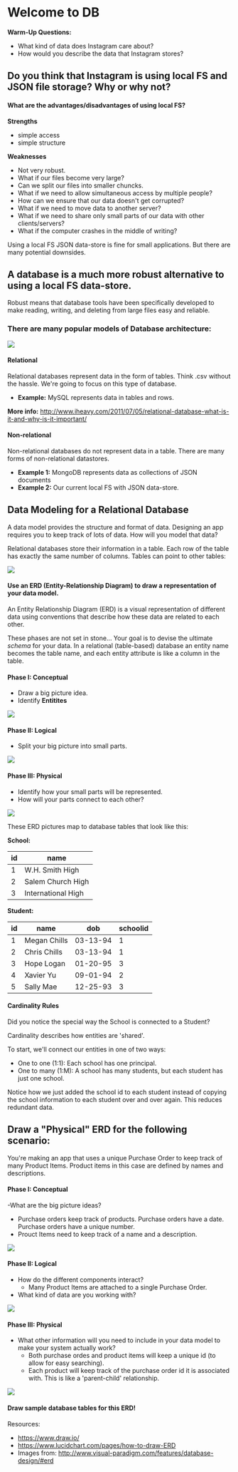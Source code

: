 # Welcome to DB

**Warm-Up Questions:**

- What kind of data does Instagram care about?
- How would you describe the data that Instagram stores?

## Do you think that Instagram is using local FS and JSON file storage? Why or why not?

#### What are the advantages/disadvantages of using local FS? 

**Strengths**

- simple access
- simple structure

**Weaknesses**

- Not very robust.
- What if our files become very large?
- Can we split our files into smaller chuncks.
- What if we need to allow simultaneous access by multiple people?
- How can we ensure that our data doesn't get corrupted?
- What if we need to move data to another server?
- What if we need to share only small parts of our data with other clients/servers?
- What if the computer crashes in the middle of writing?

Using a local FS JSON data-store is fine for small applications. But there are many potential downsides.

## A database is a much more robust alternative to using a local FS data-store.

Robust means that database tools have been specifically developed to make reading, writing, and deleting from large files easy and reliable.

### There are many popular models of Database architecture:

![](http://image.slidesharecdn.com/marklogic-makingsenseofnosql-jan2015-150203205240-conversion-gate02/95/marklogic-making-sense-of-nosql-2-638.jpg?cb=1423019589)

#### Relational
Relational databases represent data in the form of tables. Think .csv without the hassle. We're going to focus on this type of database.

- **Example:** MySQL represents data in tables and rows.

**More info:** http://www.iheavy.com/2011/07/05/relational-database-what-is-it-and-why-is-it-important/

#### Non-relational
Non-relational databases do not represent data in a table. There are many forms of non-relational datastores.

- **Example 1:** MongoDB represents data as collections of JSON documents
- **Example 2:** Our current local FS with JSON data-store.


## Data Modeling for a Relational Database
A data model provides the structure and format of data. Designing an app requires you to keep track of lots of data. How will you model that data? 

Relational databases store their information in a table. Each row of the table has exactly the same number of columns. Tables can point to other tables:

![](http://docs.oracle.com/html/B13915_04/images/tables.gif)

#### Use an ERD (Entity-Relationship Diagram) to draw a representation of your data model.
An Entity Relationship Diagram (ERD) is a visual representation of different data using conventions that describe how these data are related to each other.

These phases are not set in stone... Your goal is to devise the ultimate *schema* for your data. In a relational (table-based) database an entity name becomes the table name, and each entity attribute is like a column in the table.

#### Phase I: Conceptual
- Draw a big picture idea.
- Identify **Entitites**

![](pics/erd1.png)

#### Phase II: Logical
- Split your big picture into small parts.
 
![](pics/erd2.png)

#### Phase III: Physical
- Identify how your small parts will be represented. 
- How will your parts connect to each other?
 
![](pics/erd3.png)

These ERD pictures map to database tables that look like this:

**School:**

| id | name |
| --- | --- |
| 1 | W.H. Smith High | 
| 2 | Salem Church High | 
| 3 | International High | 



**Student:**

| id |name | dob | schoolid | 
| --- | --- | --- | --- |
| 1 | Megan Chills | 03-13-94 | 1 |
| 2 | Chris Chills | 03-13-94 | 1 |
| 3 | Hope Logan | 01-20-95 | 3 |
| 4 | Xavier Yu | 09-01-94 | 2 |
| 5 | Sally Mae | 12-25-93 | 3 |



#### Cardinality Rules 
Did you notice the special way the School is connected to a Student?

Cardinality describes how entities are 'shared'.

To start, we'll connect our entities in one of two ways:

- One to one (1:1): Each school has one principal.
- One to many (1:M): A school has many students, but each student has just one school.

Notice how we just added the school id to each student instead of copying the school information to each student over and over again. This reduces redundant data.

## Draw a "Physical" ERD for the following scenario:

You're making an app that uses a unique Purchase Order to keep track of many Product Items. Product items in this case are defined by names and descriptions.

#### Phase I: Conceptual
-What are the big picture ideas?
  - Purchase orders keep track of products. Purchase orders have a date. Purchase orders have a unique number. 
  - Prouct Items need to keep track of a name and a description.

![](pics/order1.png)

#### Phase II: Logical
- How do the different components interact?
  - Many Product Items are attached to a single Purchase Order.
- What kind of data are you working with?

![](pics/order2.png)

#### Phase III: Physical
- What other information will you need to include in your data model to make your system actually work?
  - Both purchase ordes and product items will keep a unique id (to allow for easy searching).
  - Each product will keep track of the purchase order id it is associated with. This is like a 'parent-child' relationship.
  
![](pics/order3.png)

#### Draw sample database tables for this ERD!

Resources:

  - https://www.draw.io/
  - https://www.lucidchart.com/pages/how-to-draw-ERD
  - Images from:  http://www.visual-paradigm.com/features/database-design/#erd
